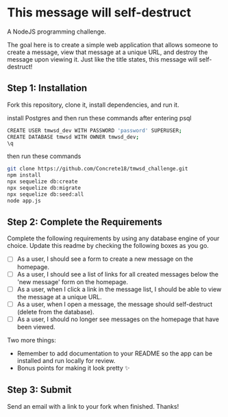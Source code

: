 # This message will self-destruct

A NodeJS programming challenge.

The goal here is to create a simple web application that allows someone to create a message, view that message at a unique URL, and destroy the message upon viewing it. Just like the title states, this message will self-destruct!

## Step 1: Installation

Fork this repository, clone it, install dependencies, and run it.

install Postgres and then run these commands after entering psql

```bash
CREATE USER tmwsd_dev WITH PASSWORD 'password' SUPERUSER;
CREATE DATABASE tmwsd WITH OWNER tmwsd_dev;
\q
```

then run these commands

```bash
git clone https://github.com/Concrete18/tmwsd_challenge.git
npm install
npx sequelize db:create
npx sequelize db:migrate
npx sequelize db:seed:all
node app.js
```

## Step 2: Complete the Requirements

Complete the following requirements by using any database engine of your choice. Update this readme by checking the following boxes as you go.

- [ ] As a user, I should see a form to create a new message on the homepage.
- [ ] As a user, I should see a list of links for all created messages below the 'new message' form on the homepage.
- [ ] As a user, when I click a link in the message list, I should be able to view the message at a unique URL.
- [ ] As a user, when I open a message, the message should self-destruct (delete from the database).
- [ ] As a user, I should no longer see messages on the homepage that have been viewed.

Two more things:

- Remember to add documentation to your README so the app can be installed and run locally for review.
- Bonus points for making it look pretty :sparkles:

## Step 3: Submit

Send an email with a link to your fork when finished. Thanks!
